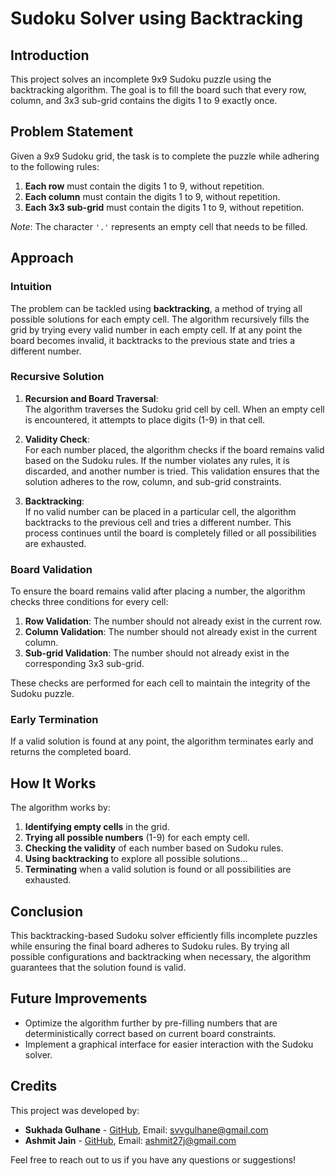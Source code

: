 # Sudoku Solver using Backtracking

## **Introduction**
This project solves an incomplete 9x9 Sudoku puzzle using the backtracking algorithm. The goal is to fill the board such that every row, column, and 3x3 sub-grid contains the digits 1 to 9 exactly once.

## **Problem Statement**
Given a 9x9 Sudoku grid, the task is to complete the puzzle while adhering to the following rules:

1. **Each row** must contain the digits 1 to 9, without repetition.
2. **Each column** must contain the digits 1 to 9, without repetition.
3. **Each 3x3 sub-grid** must contain the digits 1 to 9, without repetition.

*Note*: The character `'.'` represents an empty cell that needs to be filled.

## **Approach**

### **Intuition**
The problem can be tackled using **backtracking**, a method of trying all possible solutions for each empty cell. The algorithm recursively fills the grid by trying every valid number in each empty cell. If at any point the board becomes invalid, it backtracks to the previous state and tries a different number.

### **Recursive Solution**
1. **Recursion and Board Traversal**:  
   The algorithm traverses the Sudoku grid cell by cell. When an empty cell is encountered, it attempts to place digits (1-9) in that cell.

2. **Validity Check**:  
   For each number placed, the algorithm checks if the board remains valid based on the Sudoku rules. If the number violates any rules, it is discarded, and another number is tried. This validation ensures that the solution adheres to the row, column, and sub-grid constraints.

3. **Backtracking**:  
   If no valid number can be placed in a particular cell, the algorithm backtracks to the previous cell and tries a different number. This process continues until the board is completely filled or all possibilities are exhausted.

### **Board Validation**
To ensure the board remains valid after placing a number, the algorithm checks three conditions for every cell:

1. **Row Validation**: The number should not already exist in the current row.
2. **Column Validation**: The number should not already exist in the current column.
3. **Sub-grid Validation**: The number should not already exist in the corresponding 3x3 sub-grid.

These checks are performed for each cell to maintain the integrity of the Sudoku puzzle.

### **Early Termination**
If a valid solution is found at any point, the algorithm terminates early and returns the completed board.


## **How It Works**
The algorithm works by:

1. **Identifying empty cells** in the grid.
2. **Trying all possible numbers** (1-9) for each empty cell.
3. **Checking the validity** of each number based on Sudoku rules.
4. **Using backtracking** to explore all possible solutions...
5. **Terminating** when a valid solution is found or all possibilities are exhausted.

## **Conclusion**
This backtracking-based Sudoku solver efficiently fills incomplete puzzles while ensuring the final board adheres to Sudoku rules. By trying all possible configurations and backtracking when necessary, the algorithm guarantees that the solution found is valid.

## **Future Improvements**
- Optimize the algorithm further by pre-filling numbers that are deterministically correct based on current board constraints.
- Implement a graphical interface for easier interaction with the Sudoku solver.

## **Credits**
This project was developed by:

- **Sukhada Gulhane** - [GitHub](https://github.com/sukhada35), Email: svvgulhane@gmail.com
- **Ashmit Jain** - [GitHub](https://github.com/ashmit27j), Email: ashmit27j@gmail.com

Feel free to reach out to us if you have any questions or suggestions!


